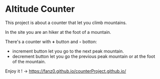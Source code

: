 # Altitude Counter

This project is about a counter that let you climb mountains.

In the site you are an hiker at the foot of a mountain.



There's a counter with **+** button and **-** botton:
+ increment button let you go to the next peak mountain.
+ decrement button let you go the previous peak mountain or at the foot of the mountain.

Enjoy it ! -> https://fanz0.github.io/counterProject.github.io/
